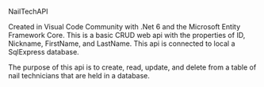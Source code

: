 NailTechAPI

Created in Visual Code Community with .Net 6 and the Microsoft Entity Framework Core.
This is a basic CRUD web api with the properties of ID, Nickname, FirstName, and LastName.
This api is connected to local a SqlExpress database. 

The purpose of this api is to create, read, update, and delete from a table of nail technicians that are held in a database. 
